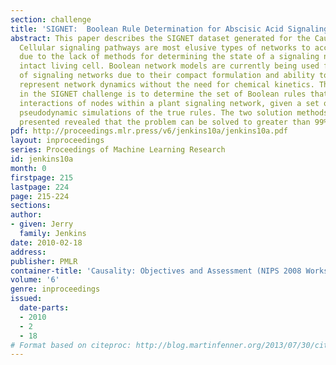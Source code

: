 ```yaml
---
section: challenge
title: 'SIGNET:  Boolean Rule Determination for Abscisic Acid Signaling'
abstract: This paper describes the SIGNET dataset generated for the Causality Challenge.
  Cellular signaling pathways are most elusive types of networks to access experimentally
  due to the lack of methods for determining the state of a signaling network in an
  intact living cell. Boolean network models are currently being used for the modeling
  of signaling networks due to their compact formulation and ability to adequately
  represent network dynamics without the need for chemical kinetics. The problem posed
  in the SIGNET challenge is to determine the set of Boolean rules that describe the
  interactions of nodes within a plant signaling network, given a set of 300 Boolean
  pseudodynamic simulations of the true rules. The two solution methods that were
  presented revealed that the problem can be solved to greater than 99% accuracy.
pdf: http://proceedings.mlr.press/v6/jenkins10a/jenkins10a.pdf
layout: inproceedings
series: Proceedings of Machine Learning Research
id: jenkins10a
month: 0
firstpage: 215
lastpage: 224
page: 215-224
sections: 
author:
- given: Jerry
  family: Jenkins
date: 2010-02-18
address: 
publisher: PMLR
container-title: 'Causality: Objectives and Assessment (NIPS 2008 Workshop)'
volume: '6'
genre: inproceedings
issued:
  date-parts:
  - 2010
  - 2
  - 18
# Format based on citeproc: http://blog.martinfenner.org/2013/07/30/citeproc-yaml-for-bibliographies/
---
```

